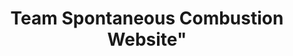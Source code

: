 ---
title: Team Spontaneous Combustion Website"
title_es: "Página Web de Team Spontaneous Combustion"
desc: "A website for my GameJam Team, Team Spontaneous Combustion. Made with Jekyll and hosted on Github Pages"
desc_es: "Una pagina web para mi equipo de GamJams, Team Spontaneous Combustion. Hecho con Jekyll y alojado en Github Pages"
---